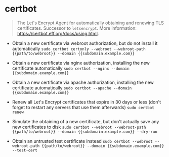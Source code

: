 # certbot
> The Let's Encrypt Agent for automatically obtaining and renewing TLS certificates.
> Successor to `letsencrypt`.
> More information: <https://certbot.eff.org/docs/using.html>.

- Obtain a new certificate via webroot authorization, but do not install it automatically
`sudo certbot certonly --webroot --webroot-path {{path/to/webroot}} --domain {{subdomain.example.com}}`

- Obtain a new certificate via nginx authorization, installing the new certificate automatically
`sudo certbot --nginx --domain {{subdomain.example.com}}`

- Obtain a new certificate via apache authorization, installing the new certificate automatically
`sudo certbot --apache --domain {{subdomain.example.com}}`

- Renew all Let's Encrypt certificates that expire in 30 days or less (don't forget to restart any servers that use them afterwards)
`sudo certbot renew`

- Simulate the obtaining of a new certificate, but don't actually save any new certificates to disk
`sudo certbot --webroot --webroot-path {{path/to/webroot}} --domain {{subdomain.example.com}} --dry-run`

- Obtain an untrusted test certificate instead
`sudo certbot --webroot --webroot-path {{path/to/webroot}} --domain {{subdomain.example.com}} --test-cert`
